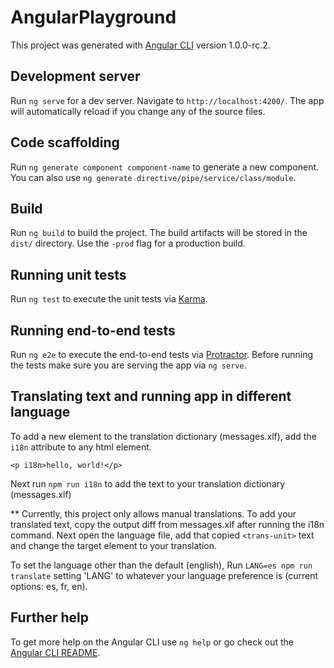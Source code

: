# AngularPlayground

This project was generated with [Angular CLI](https://github.com/angular/angular-cli) version 1.0.0-rc.2.

## Development server

Run `ng serve` for a dev server. Navigate to `http://localhost:4200/`. The app will automatically reload if you change any of the source files.

## Code scaffolding

Run `ng generate component component-name` to generate a new component. You can also use `ng generate directive/pipe/service/class/module`.

## Build

Run `ng build` to build the project. The build artifacts will be stored in the `dist/` directory. Use the `-prod` flag for a production build.

## Running unit tests

Run `ng test` to execute the unit tests via [Karma](https://karma-runner.github.io).

## Running end-to-end tests

Run `ng e2e` to execute the end-to-end tests via [Protractor](http://www.protractortest.org/).
Before running the tests make sure you are serving the app via `ng serve`.

## Translating text and running app in different language

To add a new element to the translation dictionary (messages.xlf), add the `i18n` attribute to any html element.

`<p i18n>hello, world!</p>`

Next run `npm run i18n` to add the text to your translation dictionary (messages.xlf)


** Currently, this project only allows manual translations. To add your translated text, copy the output diff from messages.xlf after running the i18n command. Next open the language file, add that copied `<trans-unit>` text and change the target element to your translation.


To set the language other than the default (english), Run `LANG=es npm run translate` setting 'LANG' to whatever your language preference is (current options: es, fr, en).

## Further help

To get more help on the Angular CLI use `ng help` or go check out the [Angular CLI README](https://github.com/angular/angular-cli/blob/master/README.md).
